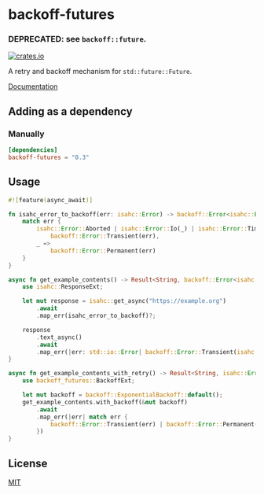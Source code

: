 # backoff-futures

### DEPRECATED: see `backoff::future`.

[![crates.io](https://img.shields.io/crates/v/backoff-futures.svg)](https://crates.io/crates/backoff-futures)

A retry and backoff mechanism for `std::future::Future`.

[Documentation](https://docs.rs/backoff-futures/latest/backoff_futures/)

## Adding as a dependency

### Manually

```toml
[dependencies]
backoff-futures = "0.3"
```

## Usage

```rust
#![feature(async_await)]

fn isahc_error_to_backoff(err: isahc::Error) -> backoff::Error<isahc::Error> {
    match err {
        isahc::Error::Aborted | isahc::Error::Io(_) | isahc::Error::Timeout =>
            backoff::Error::Transient(err),
        _ =>
            backoff::Error::Permanent(err)
    }
}

async fn get_example_contents() -> Result<String, backoff::Error<isahc::Error>> {
    use isahc::ResponseExt;

    let mut response = isahc::get_async("https://example.org")
        .await
        .map_err(isahc_error_to_backoff)?;

    response
        .text_async()
        .await
        .map_err(|err: std::io::Error| backoff::Error::Transient(isahc::Error::Io(err)))
}

async fn get_example_contents_with_retry() -> Result<String, isahc::Error> {
    use backoff_futures::BackoffExt;

    let mut backoff = backoff::ExponentialBackoff::default();
    get_example_contents.with_backoff(&mut backoff)
        .await
        .map_err(|err| match err {
            backoff::Error::Transient(err) | backoff::Error::Permanent(err) => err
        })
}
```

## License
[MIT](https://choosealicense.com/licenses/mit/)

